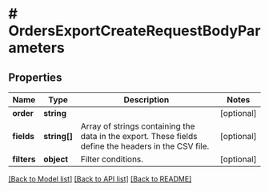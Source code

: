 # # OrdersExportCreateRequestBodyParameters

## Properties

Name | Type | Description | Notes
------------ | ------------- | ------------- | -------------
**order** | **string** |  | [optional]
**fields** | **string[]** | Array of strings containing the data in the export. These fields define the headers in the CSV file. | [optional]
**filters** | **object** | Filter conditions. | [optional]

[[Back to Model list]](../../README.md#models) [[Back to API list]](../../README.md#endpoints) [[Back to README]](../../README.md)
